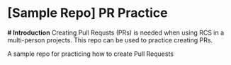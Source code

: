 # [Sample Repo] PR Practice
**# Introduction**
Creating Pull Requsts (PRs) is needed when using RCS in a multi-person projects.
This repo can be used to practice creating PRs.

A sample repo for practicing how to create Pull Requests